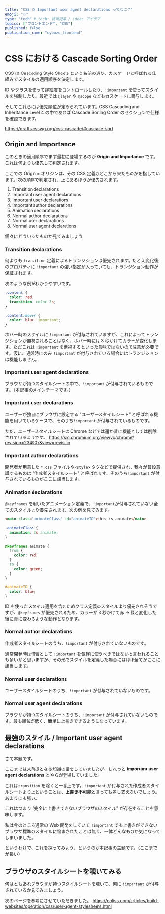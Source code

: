 ```yaml
---
title: "CSS の Important user agent declarations ってなに？"
emoji: "💥"
type: "tech" # tech: 技術記事 / idea: アイデア
topics: ["フロントエンド", "CSS"]
published: false
publication_name: "cybozu_frontend"
---
```


# CSS における Cascade Sorting Order

CSS は Cascading Style Sheets という名前の通り、カスケードと呼ばれる仕組みでスタイルの適用順序を決定します。

ID やクラスを使って詳細度をコントロールしたり、`!important` を使ってスタイルを強制したり、最近では `@layer` や `@scope` などもカスケードに関与します。

そしてこれらには優先順位が定められています。CSS Cascading and Inheritance Level 4 の中であれば Cascade Sorting Order のセクションで仕様を確認できます。

https://drafts.csswg.org/css-cascade/#cascade-sort

## Origin and Importance

このときの適用順序でまず最初に登場するのが **Origin and Importance** です。これは何よりも優先して判定されます。

ここでの Origin = オリジンは、その CSS 定義がどこから来たものかを指しています。次の順序で判定され、上にあるほうが優先されます。

1. Transition declarations
1. Important user agent declarations
1. Important user declarations
1. Important author declarations
1. Animation declarations
1. Normal author declarations
1. Normal user declarations
1. Normal user agent declarations

個々にどういったものか見てみましょう

### Transition declarations

何よりも `transition` 定義によるトランジションは優先されます。たとえ変化後のプロパティに `!important` の強い指定が入っていても、トランジション動作が保証されます。

次のような例がわかりやすいです。

```css
.content {
  color: red;
  transition: color 3s;
}

.content:hover {
  color: blue !important;
}
```

ホバー時のスタイルに `!important` が付与されていますが、これによってトランジションが無視されることはなく、ホバー時には 3 秒かけてカラーが変化します。ただこれは `!important` を無視するといった意味ではないので注意が必要です。仮に、通常時にのみ `!important` が付与されている場合にはトランジションは機能しません。

### Important user agent declarations

ブラウザが持つスタイルシートの中で、`!important` が付与されているものです。（本記事のメインテーマです。）

### Important user declarations

ユーザーが独自にブラウザに設定する "ユーザースタイルシート" と呼ばれる機能を用いているケースで、そのうち`!important` が付与されているものです。

ただ、ユーザースタイルシートは Chrome などでは遥か昔に機能としては削除されているようです。
https://src.chromium.org/viewvc/chrome?revision=234007&view=revision

### Important author declarations

開発者が用意した `*.css` ファイルや`<style>` タグなどで提供され、我々が普段意識するものは "作成者スタイルシート" と呼ばれます。そのうち`!important` が付与されているものがここに該当します。

### Animation declarations

`@keyframes` を用いたアニメーション定義で、`!important`が付与されていない全てのスタイルより優先されます。次の例を見てみます。

```html
<main class="animateClass" id="animateID">this is animate</main>
```

```css
.animateClass {
  animation: 3s animate;
}

@keyframes animate {
  from {
    color: red;
  }
  to {
    color: green;
  }
}

#animateID {
  color: blue;
}
```

ID を使ったスタイル適用を含むためクラス定義のスタイルより優先されそうですが、`@keyframes` が優先されるため、カラーが 3 秒かけて赤 → 緑と変化した後に青に変わるような動作となります。

### Normal author declarations

作成者スタイルシートのうち、`!important` が付与されていないものです。

通常開発時は慣習として `!important` を気軽に使うべきではないと言われることも多いかと思いますが、その形でスタイルを定義した場合にはほぼ全てがここに該当します。

### Normal user declarations

ユーザースタイルシートのうち、`!important` が付与されていないものです。

### Normal user agent declarations

ブラウザが持つスタイルシートのうち、`!important` が付与されていないものです。最も順位が低く、簡単に上書きできるようになっています。

## 最強のスタイル / Important user agent declarations

さて本題です。

ここまでは大前提となる知識の話をしていましたが、しれっと **Important user agent declarations** とやらが登場していました。

これは`transition` を除くと一番上です。`!important` が付与された作成者スタイルシートより上ということは、**上書き不可能**と言っても差し支えないでしょう。あまりにも強い。

これはつまり "完全に上書きできないブラウザのスタイル" が存在することを意味します。

私は今のところ通常の Web 開発をしていて `!important` でも上書きができないブラウザ標準のスタイルに悩まされたことは無く、一体どんなものか気になってしまいました。

というわけで、これを探ってみよう、というのが本記事の主題です。（ここまでが長い）

## ブラウザのスタイルシートを覗いてみる

何はともあれブラウザが持つスタイルシートを覗いて、何に `!important` が付与されているか見てみましょう。

次のページを参考にさせていただきました。
https://coliss.com/articles/build-websites/operation/css/user-agent-stylesheets.html
